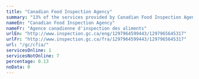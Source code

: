 ```yaml
---
title: "Canadian Food Inspection Agency"
summary: "13% of the services provided by Canadian Food Inspection Agency are available end-to-end online. 1 are available online, and 7 are not available online."
nameEn: "Canadian Food Inspection Agency"
nameFr: "Agence canadienne d'inspection des aliments"
urlEn: "http://www.inspection.gc.ca/eng/1297964599443/1297965645317"
urlFr: "http://www.inspection.gc.ca/fra/1297964599443/1297965645317"
url: "/gc/cfia/"
servicesOnline: 1
servicesNotOnline: 7
percentage: 0.13
noData: 0
---
```

